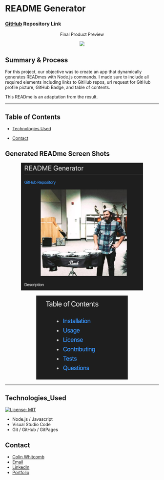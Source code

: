 
# README Generator

### [GitHub](https://github.com/Colin-Whitcomb) Repository Link

 <p align="center">
 Final Product Preview
 </p>
<p align="center">
    <img src="https://media.giphy.com/media/XDG4VHOkpKegXoF6Sf/giphy.gif" width="500" />
</p>
    
## Summary & Process
For this project, our objective was to create an app that dynamically generates READmes with Node.js commands. I made sure to include all required elements including links to GitHub repos, url request for GitHub profile picture, GitHub Badge, and table of contents. 

This READme is an adaptation from the result.
_______
## Table of Contents

* [Technologies Used](#technologies_used)

* [Contact](#contact)
    
## Generated READme Screen Shots 

<p align="center">
    <img src="images/ss1.png" width="400" />
</p>

<p align="center">
    <img src="images/ss2.png" width="300" />
</p>

____
## Technologies_Used
[![License: MIT](https://img.shields.io/badge/License-MIT-yellow.svg)](https://opensource.org/licenses/MIT)

- Node.js / Javascript 
- Visual Studio Code
- Git / GitHub / GitPages
   

## Contact


* [Colin Whitcomb](https://github.com/Colin-Whitcomb)
* [Email](csammyw@gmail.com)
* [LinkedIn](https://www.linkedin.com/in/colin-whitcomb-b808301a6/)
* [Portfolio](https://colin-whitcomb.github.io/Portfolio/)